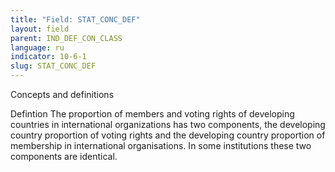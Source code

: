 ```yaml
---
title: "Field: STAT_CONC_DEF"
layout: field
parent: IND_DEF_CON_CLASS
language: ru
indicator: 10-6-1
slug: STAT_CONC_DEF
---
```

Concepts and definitions

Defintion
The proportion of members and voting rights of developing countries in international organizations has two components, the developing country proportion of voting rights and the developing country proportion of membership in international organisations. In some institutions these two components are identical.